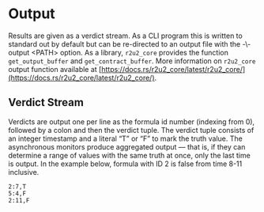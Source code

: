 # Output

Results are given as a verdict stream. 
As a CLI program this is written to standard out by default but can be re-directed to an output file with the -\\\-output \<PATH> option.
As a library, `r2u2_core` provides the function `get_output_buffer` and `get_contract_buffer`. More information on `r2u2_core` output function available at [https://docs.rs/r2u2_core/latest/r2u2_core/](https://docs.rs/r2u2_core/latest/r2u2_core/).

## Verdict Stream

Verdicts are output one per line as the formula id number (indexing from 0), followed by a colon and then the verdict tuple. The verdict tuple consists of an integer timestamp and a literal “T” or “F” to mark the truth value. The asynchronous monitors produce aggregated output — that is, if they can determine a range of values with the same truth at once, only the last time is output. In the example below, formula with ID 2 is false from time 8-11 inclusive.

```
2:7,T
5:4,F
2:11,F
```